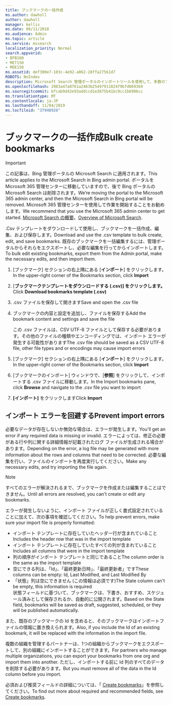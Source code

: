 ```yaml
---
title: ブックマークの一括作成
ms.author: dawholl
author: dawholl
manager: kellis
ms.date: 09/11/2018
ms.audience: Admin
ms.topic: article
ms.service: mssearch
localization_priority: Normal
search.appverid:
- BFB160
- MET150
- MOE150
ms.assetid: def300e7-103c-4e92-a062-28ffa27561d7
ROBOTS: NoIndex
description: Microsoft Search 管理ポータルのインポートツールを使用して、多数のブックマークを一度に作成する
ms.openlocfilehash: 2983a47a8761a2463b25497911024f9bfd069369
ms.sourcegitcommit: bfcab9d42e93addccd1e3875b41bc9cc1b6986cc
ms.translationtype: MT
ms.contentlocale: ja-JP
ms.lasthandoff: 11/04/2019
ms.locfileid: "37948926"
---
```

# <a name="bulk-create-bookmarks"></a><span data-ttu-id="27cb5-103">ブックマークの一括作成</span><span class="sxs-lookup"><span data-stu-id="27cb5-103">Bulk create bookmarks</span></span>

> [!IMPORTANT]
> <span data-ttu-id="27cb5-104">この記事は、Bing 管理ポータルの Microsoft Search に適用されます。</span><span class="sxs-lookup"><span data-stu-id="27cb5-104">This article applies to the Microsoft Search in Bing admin portal.</span></span> <span data-ttu-id="27cb5-105">ポータルを Microsoft 365 管理センターに移動していますので、後で Bing ポータルの Microsoft Search は削除されます。</span><span class="sxs-lookup"><span data-stu-id="27cb5-105">We’re moving the portal to the Microsoft 365 admin center, and then the Microsoft Search in Bing portal will be removed.</span></span> <span data-ttu-id="27cb5-106">Microsoft 365 管理センターを使用して作業を開始することをお勧めします。</span><span class="sxs-lookup"><span data-stu-id="27cb5-106">We recommend that you use the Microsoft 365 admin center to get started.</span></span> <span data-ttu-id="27cb5-107">[Microsoft Search の概要](overview-microsoft-search.md)。</span><span class="sxs-lookup"><span data-stu-id="27cb5-107">[Overview of Microsoft Search](overview-microsoft-search.md).</span></span>
    
<span data-ttu-id="27cb5-108">.Csv テンプレートをダウンロードして使用し、ブックマークを一括作成、編集、および保存します。</span><span class="sxs-lookup"><span data-stu-id="27cb5-108">Download and use the .csv template to bulk create, edit, and save bookmarks.</span></span> <span data-ttu-id="27cb5-109">既存のブックマークを一括編集するには、管理ポータルからそれらをエクスポートし、必要な編集を行ってからインポートします。</span><span class="sxs-lookup"><span data-stu-id="27cb5-109">To bulk edit existing bookmarks, export them from the Admin portal, make the necessary edits, and then import them.</span></span>
  
1. <span data-ttu-id="27cb5-110">[ブックマーク] セクションの右上隅にある [**インポート**] をクリックします。</span><span class="sxs-lookup"><span data-stu-id="27cb5-110">In the upper-right corner of the Bookmarks section, click **Import**</span></span>
    
2. <span data-ttu-id="27cb5-111">[**ブックマークテンプレートをダウンロードする (.csv)] をクリックします。**</span><span class="sxs-lookup"><span data-stu-id="27cb5-111">Click **Download bookmarks template (.csv)**</span></span>
    
3. <span data-ttu-id="27cb5-112">.csv ファイルを保存して開きます</span><span class="sxs-lookup"><span data-stu-id="27cb5-112">Save and open the .csv file</span></span>
    
4. <span data-ttu-id="27cb5-113">ブックマークの内容と設定を追加し、ファイルを保存する</span><span class="sxs-lookup"><span data-stu-id="27cb5-113">Add the bookmark content and settings and save the file</span></span>

    <span data-ttu-id="27cb5-114">この .csv ファイルは、CSV UTF-8 ファイルとして保存する必要があります。その他のファイルの種類やエンコーディングでは、インポート エラーが発生する可能性があります</span><span class="sxs-lookup"><span data-stu-id="27cb5-114">The .csv file should be saved as a CSV UTF-8 file, other file types and or encodings may cause import errors</span></span>
    
5. <span data-ttu-id="27cb5-115">[ブックマーク] セクションの右上隅にある [**インポート**] をクリックします。</span><span class="sxs-lookup"><span data-stu-id="27cb5-115">In the upper-right corner of the Bookmarks section, click **Import**</span></span>
    
6. <span data-ttu-id="27cb5-116">[ブックマークのインポート] ウィンドウで、[**参照**] をクリックして、インポートする .csv ファイルに移動します。</span><span class="sxs-lookup"><span data-stu-id="27cb5-116">In the Import bookmarks pane, click **Browse** and navigate to the .csv file you want to import</span></span> 
    
7. <span data-ttu-id="27cb5-117">**[インポート]** をクリックします</span><span class="sxs-lookup"><span data-stu-id="27cb5-117">Click **Import**</span></span>

## <a name="prevent-import-errors"></a><span data-ttu-id="27cb5-118">インポート エラーを回避する</span><span class="sxs-lookup"><span data-stu-id="27cb5-118">Prevent import errors</span></span>      
<span data-ttu-id="27cb5-119">必要なデータが存在しないか無効な場合は、エラーが発生します。</span><span class="sxs-lookup"><span data-stu-id="27cb5-119">You'll get an error if any required data is missing or invalid.</span></span> <span data-ttu-id="27cb5-120">エラーによっては、修正の必要がある行や列に関する詳細情報が記載されたログ ファイルが生成される場合があります。</span><span class="sxs-lookup"><span data-stu-id="27cb5-120">Depending on the error, a log file may be generated with more information about the rows and columns that need to be corrected.</span></span> <span data-ttu-id="27cb5-121">必要な編集を行い、ファイルのインポートを再度実行してください。</span><span class="sxs-lookup"><span data-stu-id="27cb5-121">Make any necessary edits, and try importing the file again.</span></span>

> [!NOTE]
> <span data-ttu-id="27cb5-122">すべてのエラーが解決されるまで、ブックマークを作成または編集することはできません。</span><span class="sxs-lookup"><span data-stu-id="27cb5-122">Until all errors are resolved, you can't create or edit any bookmarks.</span></span> 

<span data-ttu-id="27cb5-123">エラーが発生しないように、インポート ファイルが正しく書式設定されていることに加えて、次の事項を確認してください。</span><span class="sxs-lookup"><span data-stu-id="27cb5-123">To help prevent errors, make sure your import file is properly formatted:</span></span>
- <span data-ttu-id="27cb5-124">インポート テンプレートに存在していたヘッダー行が含まれていること</span><span class="sxs-lookup"><span data-stu-id="27cb5-124">Includes the header row that was in the import template</span></span>
- <span data-ttu-id="27cb5-125">インポート テンプレートに存在していたすべての列が含まれていること</span><span class="sxs-lookup"><span data-stu-id="27cb5-125">Includes all columns that were in the import template</span></span>
- <span data-ttu-id="27cb5-126">列の順序がインポート テンプレートと同じであること</span><span class="sxs-lookup"><span data-stu-id="27cb5-126">The column order is the same as the import template</span></span>
- <span data-ttu-id="27cb5-127">空にできる列は、「Id」、「最終更新日時」、「最終更新者」です</span><span class="sxs-lookup"><span data-stu-id="27cb5-127">These columns can be empty: Id, Last Modified, and Last Modified By</span></span>
- <span data-ttu-id="27cb5-128">「状態」列は空にできません (この情報は必須です)</span><span class="sxs-lookup"><span data-stu-id="27cb5-128">The State column can't be empty, this information is required</span></span>  
<span data-ttu-id="27cb5-129">状態フィールドに基づいて、ブックマークは、下書き、おすすめ、スケジュール済みとして保存されるか、自動的に公開されます。</span><span class="sxs-lookup"><span data-stu-id="27cb5-129">Based on the State field, bookmarks will be saved as draft, suggested, scheduled, or they will be published automatically.</span></span>

<span data-ttu-id="27cb5-130">また、既存のブックマークの Id を含めると、そのブックマークはインポートファイルの情報に置き換えられます。</span><span class="sxs-lookup"><span data-stu-id="27cb5-130">Also, if you include the Id of an existing bookmark, it will be replaced with the information in the import file.</span></span>

<span data-ttu-id="27cb5-131">複数の組織を管理するパートナーは、1つの組織からブックマークをエクスポートして、別の組織にインポートすることができます。</span><span class="sxs-lookup"><span data-stu-id="27cb5-131">For partners who manage multiple organizations, you can export your bookmarks from one org and import them into another.</span></span> <span data-ttu-id="27cb5-132">ただし、インポートする前に Id 列のすべてのデータを削除する必要があります。</span><span class="sxs-lookup"><span data-stu-id="27cb5-132">But you must remove all of the data in the Id column before you import.</span></span>

<span data-ttu-id="27cb5-133">必須および推奨フィールドの詳細については、「 [Create bookmarks](create-bookmarks.md)」を参照してください。</span><span class="sxs-lookup"><span data-stu-id="27cb5-133">To find out more about required and recommended fields, see [Create bookmarks](create-bookmarks.md).</span></span>
